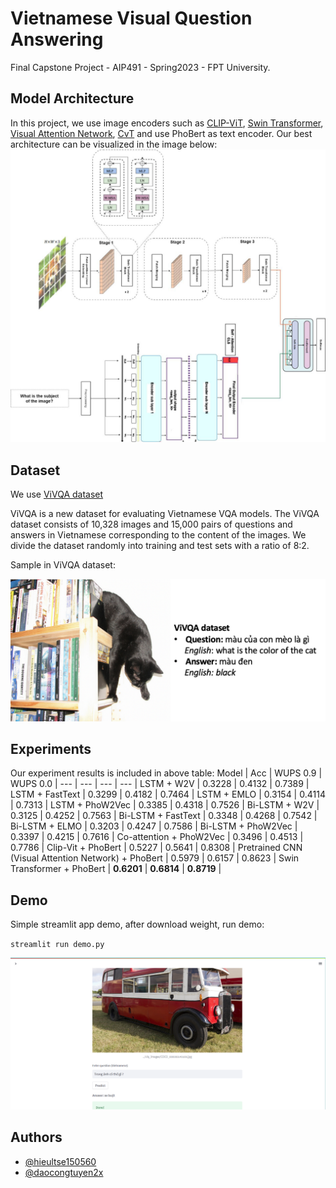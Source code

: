 
# Vietnamese Visual Question Answering

Final Capstone Project - AIP491 - Spring2023 - FPT University.


 


## Model Architecture
In this project, we use image encoders such as [CLIP-ViT](https://github.com/zdou0830/METER), [Swin Transformer](https://github.com/microsoft/Swin-Transformer), [Visual Attention Network](https://github.com/Visual-Attention-Network/VAN-Classification), [CvT](https://github.com/microsoft/CvT) and use PhoBert as text encoder. Our best architecture can be visualized in the image below:
![Model Architecture](images/model_architecture.jpeg)
## Dataset

We use [ViVQA dataset](https://github.com/kh4nh12/ViVQA)

ViVQA is a new dataset for evaluating Vietnamese VQA models. The ViVQA dataset consists of 10,328 images and 15,000 pairs of questions and answers in Vietnamese corresponding to the content of the images. We divide the dataset randomly into training and test sets with a ratio of 8:2.

Sample in ViVQA dataset:

![example](images/dataset.png)
## Experiments
Our experiment results is included in above table:
Model | Acc | WUPS 0.9 | WUPS 0.0 |
--- | --- | --- | --- |
LSTM + W2V | 0.3228 | 0.4132 | 0.7389 |
LSTM + FastText | 0.3299 | 0.4182 | 0.7464 |
LSTM + EMLO | 0.3154 | 0.4114 | 0.7313 |
LSTM + PhoW2Vec | 0.3385 | 0.4318 | 0.7526 |
Bi-LSTM + W2V | 0.3125 | 0.4252 | 0.7563 |
Bi-LSTM + FastText | 0.3348 | 0.4268 | 0.7542 |
Bi-LSTM + ELMO | 0.3203 | 0.4247 | 0.7586 |
Bi-LSTM + PhoW2Vec | 0.3397 | 0.4215 | 0.7616 |
Co-attention + PhoW2Vec | 0.3496 | 0.4513 | 0.7786 |
Clip-Vit + PhoBert | 0.5227 | 0.5641 | 0.8308 |
Pretrained CNN (Visual Attention Network) + PhoBert | 0.5979 | 0.6157 | 0.8623 |
Swin Transformer + PhoBert | **0.6201** | **0.6814** | **0.8719** |


## Demo

Simple streamlit app demo, after download weight, run demo:

`streamlit run demo.py`

![demo](images/demo.png)

## Authors
- [@hieultse150560](https://www.github.com/hieultse150560)
- [@daocongtuyen2x](https://www.github.com/daocongtuyen2x)

